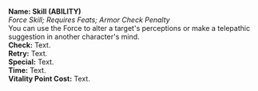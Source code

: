 **Name: Skill (ABILITY)**  
_Force Skill; Requires Feats; Armor Check Penalty_    
You can use the Force to alter a target's perceptions or make a telepathic suggestion in another character's mind.  
**Check:** Text.    
**Retry:** Text.   
**Special:** Text.  
**Time:** Text.  
**Vitality Point Cost:** Text.  
